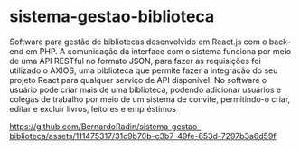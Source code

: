 # sistema-gestao-biblioteca
Software para gestão de bibliotecas desenvolvido em React.js com o back-end em PHP. A comunicação da interface com o sistema funciona por meio de uma API RESTful no formato JSON, para fazer as requisições foi utilizado o AXIOS, uma biblioteca que permite fazer a integração do seu projeto React para qualquer serviço de API disponível.
No software o usuário pode criar mais de uma biblioteca, podendo adicionar usuários e colegas de trabalho por meio de um sistema de convite, permitindo-o criar, editar e excluir livros, leitores e empréstimos


https://github.com/BernardoRadin/sistema-gestao-biblioteca/assets/111475317/31c9b70b-c3b7-49fe-853d-7297b3a6d59f

